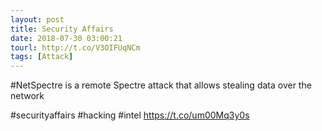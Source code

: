 ```yaml
---
layout: post
title: Security Affairs
date: 2018-07-30 03:00:21
tourl: http://t.co/V3OIFUqNCm
tags: [Attack]
---
```

#NetSpectre is a remote Spectre attack that allows stealing data over the network

#securityaffairs #hacking #intel https://t.co/um00Mq3y0s